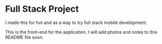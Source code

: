 # Full Stack Project

I made this for fun and as a way to try full stack mobile development. 

This is the front-end for the application. I will add photos and notes to this README file soon.
